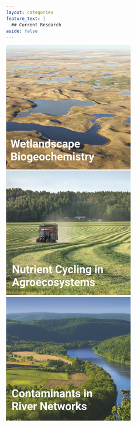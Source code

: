 ```yaml
---
layout: categories
feature_text: |
  ## Current Research
aside: false
---
```

[comment]: # (Wetlandscape Biogeochemistry, Persistence of Contaminants in Hyporheic Zones, Nutrient Cycling in Agroecosystems)

[![wetlandscape](assets/Wetlandscape.png)](https://landscape-ecohydrology.github.io/publications/)
[![agroecosystems](assets/Agroecosystem.png)](https://landscape-ecohydrology.github.io/publications/)
[![riverhypo](assets/RiverCont.png)](https://landscape-ecohydrology.github.io/publications/)


